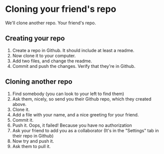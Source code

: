 # Cloning your friend's repo

We'll clone another repo. Your friend's repo.

## Creating your repo

1. Create a repo in Github. It should include at least a readme.
1. Now clone it to your computer.
1. Add two files, and change the readme.
1. Commit and push the changes. Verify that they're in Github.

## Cloning another repo

1. Find somebody (you can look to your left to find them)
1. Ask them, nicely, so send you their Github repo, which they created above.
1. Clone it.
1. Add a file with your name, and a nice greeting for your friend.
1. Commit it.
1. Push it. Oops, it failed! Because you have no authorization
1. Ask your friend to add you as a collaborator (It's in the "Settings" tab in their repo in Github)
1. Now try and push it.
1. Ask them to pull it.

